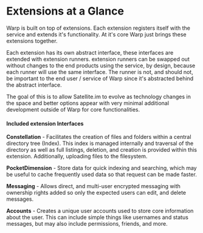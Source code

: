 # Extensions at a Glance

Warp is built on top of extensions. Each  extension registers itself with the service and extends it's functionality. At it's core Warp just brings these extensions together.

Each  extension has its own abstract interface, these interfaces are extended with  extension runners.  extension runners can be swapped out without changes to the end products using the service, by design, because each runner will use the same interface. The runner is not, and should not, be important to the end user / service of Warp since it's abstracted behind the abstract interface.

The goal of this is to allow Satellite.im to evolve as technology changes in the space and better options appear with very minimal additional development outside of Warp for core functionalities.

#### Included  extension Interfaces

**Constellation** - Facilitates the creation of files and folders within a central directory tree (Index). This 
index is managed internally and traversal of the directory as well as full listings, deletion, and creation is provided within this  extension. Additionally, uploading files to the filesystem.

**PocketDimension** - Store data for quick indexing and searching, which may be useful to cache frequently used data 
so that request can be made faster.

**Messaging** - Allows direct, and multi-user encrypted messaging with ownership rights added so only the expected users can edit, and delete messages. 

**Accounts** - Creates a unique user accounts used to store core information about the user. This can include simple things like usernames and status messages, but may also include permissions, friends, and more.